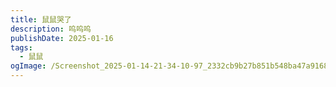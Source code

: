```yaml
---
title: 鼠鼠哭了
description: 呜呜呜
publishDate: 2025-01-16
tags:
  - 鼠鼠
ogImage: /Screenshot_2025-01-14-21-34-10-97_2332cb9b27b851b548ba47a91682926c.jpg
---
```

>
